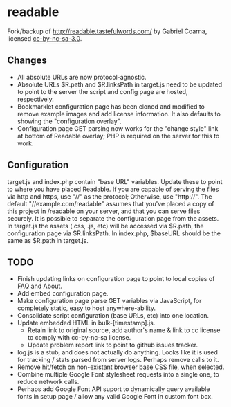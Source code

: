 readable
========
Fork/backup of http://readable.tastefulwords.com/ by Gabriel Coarna, licensed [cc-by-nc-sa-3.0](http://creativecommons.org/licenses/by-nc-sa/3.0/).

Changes
-------
* All absolute URLs are now protocol-agnostic.
* Absolute URLs $R.path and $R.linksPath in target.js need to be updated to point to the server the script and config page are hosted, respectively.
* Bookmarklet configuration page has been cloned and modified to remove example images and add license information. It also defaults to showing the "configuration overlay".
* Configuration page GET parsing now works for the "change style" link at bottom of Readable overlay; PHP is required on the server for this to work.

Configuration
-------------
target.js and index.php contain "base URL" variables. Update these to point to where you have placed Readable.
If you are capable of serving the files via http and https, use "//" as the protocol; Otherwise, use "http://".
The default "//example.com/readable" assumes that you've placed a copy of this project in /readable on your server, and that you can serve files securely.
It is possible to separate the configuration page from the assets. In target.js the assets (.css, .js, etc) will be accessed via $R.path, the configuration page via $R.linksPath. In index.php, $baseURL should be the same as $R.path in target.js. 

TODO
----
* Finish updating links on configuration page to point to local copies of FAQ and About.
* Add embed configuration page.
* Make configuration page parse GET variables via JavaScript, for completely static, easy to host anywhere-ability.
* Consolidate script configuration (base URLs, etc) into one location.
* Update embedded HTML in bulk-[timestamp].js. 
    * Retain link to original source, add author's name & link to cc license to comply with cc-by-nc-sa license.
    * Update problem report link to point to github issues tracker.
* log.js is a stub, and does not actually do anything. Looks like it is used for tracking / stats parsed from server logs. Perhaps remove calls to it.
* Remove hit/fetch on non-existant browser base CSS file, when selected.
* Combine multiple Google Font stylesheet requests into a single one, to reduce network calls.
* Perhaps add Google Font API suport to dynamically query available fonts in setup page / allow any valid Google Font in custom font box.
